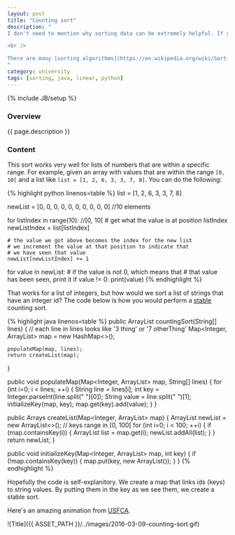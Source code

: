 ```yaml
---
layout: post
title: "Counting sort"
description: "
I don't need to mention why sorting data can be extremely helpful. If you are searching for an element in a list of a million elements, the O(log n) algorithm will take 20 searches to find your element while the O(n) time will take a million searches.

<br />

There are many [sorting algorithms](https://en.wikipedia.org/wiki/Sorting_algorithm), the good ones run in O(nlogn) and the great ones run in O(n). I'll be showing you how to perform a counting sort which runs in O(n).
"
category: university
tags: [sorting, java, linear, python]
---
```

{% include JB/setup %}

<!-- Overview -->
<h3>Overview</h3>

{{ page.description }}

<!-- Content -->
<h3>Content</h3>

This sort works very well for lists of numbers that are within a specific range. For example, given an array with values that are within the range `[0, 10[` and a list like `list = [1, 2, 6, 3, 3, 7, 8]`. You can do the following:

<!-- Code _______________________________________-->
{% highlight python linenos=table %}
list = [1, 2, 6, 3, 3, 7, 8]

newList = [0, 0, 0, 0, 0, 0, 0, 0, 0, 0] //10 elements

for listIndex in range(10): //[0, 10[
    # get what the value is at position listIndex
    newListIndex = list[listIndex]

    # the value we got above becomes the index for the new list
    # we increment the value at that position to indicate that
    # we have seen that value
    newList[newListIndex] += 1

for value in newList:
    # if the value is not 0, which means that
    # that value has been seen, print it
    if value != 0:
        print(value)
{% endhighlight %}
<!-- /Code ^^^^^^^^^^^^^^^^^^^^^^^^^^^^^^^^^^^^^^-->

That works for a list of integers, but how would we sort a list of strings that have an integer id? The code below is how you would perform a [stable](https://en.wikipedia.org/wiki/Category:Stable_sorts) counting sort.

<!-- Code _______________________________________-->
{% highlight java linenos=table %}
public ArrayList<String> countingSort(String[] lines) {
    // each line in lines looks like '3 thing' or '7 otherThing'
    Map<Integer, ArrayList<String>> map = new HashMap<>();

    populateMap(map, lines);
    return createList(map);
}

public void populateMap(Map<Integer, ArrayList<String>> map, String[] lines) {
    for (int i=0; i < lines; ++i) {
        String line = lines[i];
        int key = Integer.parseInt(line.split(" ")[0]);
        String value = line.split(" ")[1];
        initializeKey(map, key);
        map.get(key).add(value);
    }
}

public Arrays<String> createList(Map<Integer, ArrayList<String>> map) {
    ArrayList<String> newList = new ArrayList<>();
    // keys range in [0, 100[
    for (int i=0; i < 100; ++i) { 
        if (map.containsKey(i)) {
            ArrayList<String> list = map.get(i);
            newList.addAll(list);
        }
    }
    return newList;
}

public void initializeKey(Map<Integer, ArrayList<String>> map, int key) {
    if (!map.containsKey(key)) {
        map.put(key, new ArrayList<String>());
    }
}
{% endhighlight %}
<!-- /Code ^^^^^^^^^^^^^^^^^^^^^^^^^^^^^^^^^^^^^^-->

Hopefully the code is self-explanitory. We create a map that links ids (keys) to string values. By putting them in the key as we see them, we create a stable sort.

Here's an amazing animation from [USFCA](https://www.cs.usfca.edu/~galles/visualization/CountingSort.html).

![Title]({{ ASSET_PATH }}/../images/2016-03-09-counting-sort.gif)